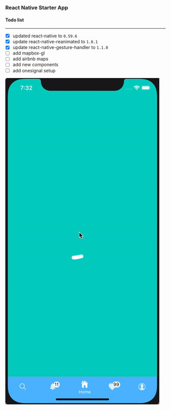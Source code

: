 ### React Native Starter App

#### Todo list
------------


> 
- [x] updated react-native to `0.59.6`
- [x] update react-native-reanimated  to `1.0.1`
- [x] update react-native-gesture-handler to `1.1.0`
- [ ] add mapbox-gl
- [ ] add airbnb maps
- [ ] add new components
- [ ] add onesignal setup

![alt text](https://github.com/mustafaskir/react_native_starter_app/blob/master/screenR.gif)

